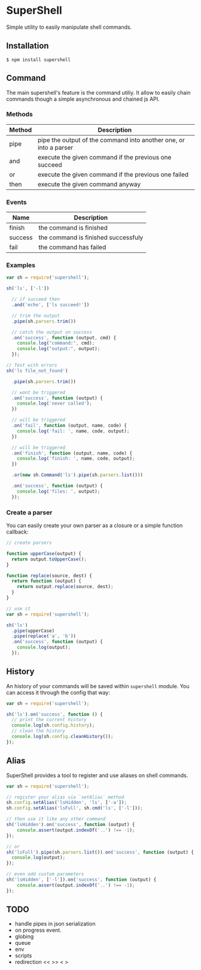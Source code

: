 SuperShell
==========

Simple utility to easily manipulate shell commands.

Installation
------------

```
$ npm install supershell
```

Command
-------

The main supershell's feature is the command utiliy. It allow to easily chain commands though a simple asynchronous and chained js API.

### Methods

| Method | Description                                                       |
|--------|-------------------------------------------------------------------|
| pipe   | pipe the output of the command into another one, or into a parser |
| and    | execute the given command if the previous one succeed             |
| or     | execute the given command if the previous one failed              |
| then   | execute the given command anyway                                  |

### Events

| Name    | Description                                                      |
|---------|------------------------------------------------------------------|
| finish  | the command is finished                                          |
| success | the command is finished successfuly                              |
| fail    | the command has failed                                           |

### Examples

```js
var sh = require('supershell');

sh('ls', ['-l'])

  // if succeed then
  .and('echo', ['ls succeed!'])

  // trim the output
  .pipe(sh.parsers.trim())

  // catch the output on success
  .on('success', function (output, cmd) {
    console.log("command:", cmd);
    console.log("output:", output);
  });

// Test with errors
sh('ls file_not_found')

  .pipe(sh.parsers.trim())

  // wont be triggered
  .on('success', function (output) {
    console.log('never called');
  })

  // will be triggered
  .on('fail', function (output, name, code) {
    console.log('fail: ', name, code, output);
  })

  // will be triggered
  .on('finish', function (output, name, code) {
    console.log('finish: ', name, code, output);
  })

  .or(new sh.Command('ls').pipe(sh.parsers.list()))

  .on('success', function (output) {
    console.log('files: ', output);
  });
```

### Create a parser

You can easily create your own parser as a closure or a simple function callback:
```js
// create parsers

function upperCase(output) {
  return output.toUpperCase();
}

function replace(source, dest) {
  return function (output) {
    return output.replace(source, dest);
  }
}

// use it
var sh = require('supershell');

sh('ls')
  .pipe(upperCase)
  .pipe(replace('a', 'b'))
  .on('success', function (output) {
    console.log(output);
  });
```

History
-------

An history of your commands will be saved within `supershell` module. You can access it through the config that way:

```js
var sh = require('supershell');

sh('ls').on('success', function () {
  // print the current history
  console.log(sh.config.history);
  // clean the history
  console.log(sh.config.cleanHistory());
});
```

Alias
-----

SuperShell provides a tool to register and use aliases on shell commands.

```js
var sh = require('supershell');

// register your alias via `setAlias` method
sh.config.setAlias('lsHidden', 'ls', ['-a']);
sh.config.setAlias('lsFull', sh.cmd('ls', ['-l']));

// then use it like any other command
sh('lsHidden').on('success', function (output) {
    console.assert(output.indexOf('..') !== -1);
});

// or
sh('lsFull').pipe(sh.parsers.list()).on('success', function (output) {
  console.log(output);
});

// even add custom parameters
sh('lsHidden', ['-l']).on('success', function (output) {
    console.assert(output.indexOf('..') !== -1);
});
```

TODO
----

- handle pipes in json serialization
- on progress event.
- globing
- queue
- env
- scripts
- redirection << >> < >
